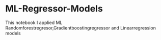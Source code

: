 # ML-Regressor-Models
This notebook I applied ML Randomforestregresor,Gradientboostingregressor and Linearregression models 
